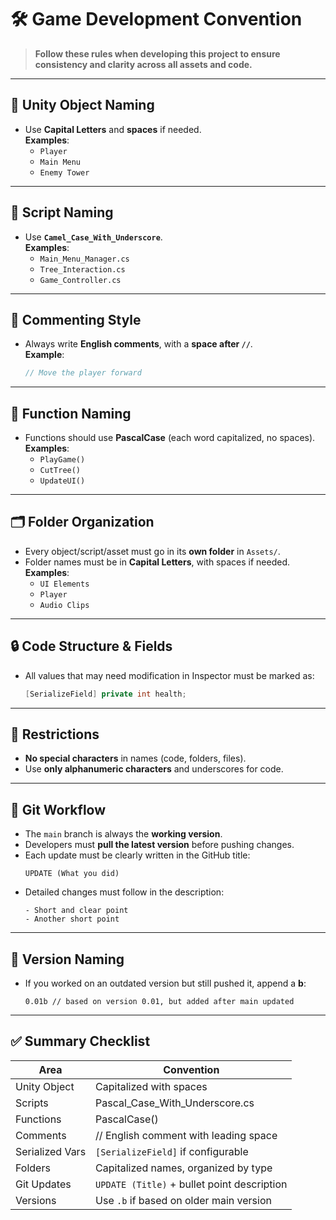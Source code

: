 # 🛠 Game Development Convention

> **Follow these rules when developing this project to ensure consistency and clarity across all assets and code.**

---

## 📁 Unity Object Naming
- Use **Capital Letters** and **spaces** if needed.  
  **Examples**:  
  - `Player`  
  - `Main Menu`  
  - `Enemy Tower`

---

## 📄 Script Naming
- Use **`Camel_Case_With_Underscore`**.  
  **Examples**:  
  - `Main_Menu_Manager.cs`  
  - `Tree_Interaction.cs`  
  - `Game_Controller.cs`

---

## 🧾 Commenting Style
- Always write **English comments**, with a **space after `//`**.  
  **Example**:
  ```csharp
  // Move the player forward
  ```

---

## 🧠 Function Naming
- Functions should use **PascalCase** (each word capitalized, no spaces).  
  **Examples**:  
  - `PlayGame()`  
  - `CutTree()`  
  - `UpdateUI()`

---

## 🗂 Folder Organization
- Every object/script/asset must go in its **own folder** in `Assets/`.
- Folder names must be in **Capital Letters**, with spaces if needed.  
  **Examples**:  
  - `UI Elements`  
  - `Player`  
  - `Audio Clips`

---

## 🔒 Code Structure & Fields
- All values that may need modification in Inspector must be marked as:
  ```csharp
  [SerializeField] private int health;
  ```

---

## 🚫 Restrictions
- **No special characters** in names (code, folders, files).
- Use **only alphanumeric characters** and underscores for code.

---

## 🌿 Git Workflow
- The `main` branch is always the **working version**.
- Developers must **pull the latest version** before pushing changes.
- Each update must be clearly written in the GitHub title:
  ```
  UPDATE (What you did)
  ```
- Detailed changes must follow in the description:
  ```
  - Short and clear point
  - Another short point
  ```

---

## 🔢 Version Naming
- If you worked on an outdated version but still pushed it, append a **b**:
  ```
  0.01b // based on version 0.01, but added after main updated
  ```

---

## ✅ Summary Checklist

| Area            | Convention                                      |
|-----------------|--------------------------------------------------|
| Unity Object    | Capitalized with spaces                         |
| Scripts         | Pascal_Case_With_Underscore.cs                  |
| Functions       | PascalCase()                                    |
| Comments        | // English comment with leading space           |
| Serialized Vars | `[SerializeField]` if configurable              |
| Folders         | Capitalized names, organized by type            |
| Git Updates     | `UPDATE (Title)` + bullet point description     |
| Versions        | Use `.b` if based on older main version         |